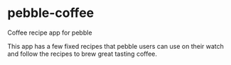# pebble-coffee
Coffee recipe app for pebble

This app has a few fixed recipes that pebble users can use on their watch and follow the recipes to brew great tasting coffee.
